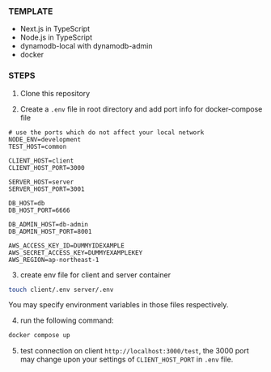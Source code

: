 ### TEMPLATE

- Next.js in TypeScript
- Node.js in TypeScript
- dynamodb-local with dynamodb-admin
- docker

### STEPS

1. Clone this repository

2. Create a `.env` file in root directory and add port info for docker-compose file

```
# use the ports which do not affect your local network
NODE_ENV=development
TEST_HOST=common

CLIENT_HOST=client
CLIENT_HOST_PORT=3000

SERVER_HOST=server
SERVER_HOST_PORT=3001

DB_HOST=db
DB_HOST_PORT=6666

DB_ADMIN_HOST=db-admin
DB_ADMIN_HOST_PORT=8001

AWS_ACCESS_KEY_ID=DUMMYIDEXAMPLE
AWS_SECRET_ACCESS_KEY=DUMMYEXAMPLEKEY
AWS_REGION=ap-northeast-1
```

3. create env file for client and server container

```bash
touch client/.env server/.env
```

You may specify environment variables in those files respectively.

4. run the following command:

```bash
docker compose up
```

5. test connection on client `http://localhost:3000/test`, the 3000 port may change upon your settings of `CLIENT_HOST_PORT` in `.env` file.